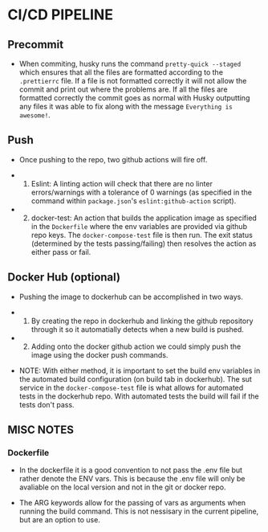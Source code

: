 # CI/CD PIPELINE

## Precommit

- When commiting, husky runs the command `pretty-quick --staged` which ensures that all the files are formatted according to the `.prettierrc` file. If a file is not formatted correctly it will not allow the commit and print out where the problems are. If all the files are formatted correctly the commit goes as normal with Husky outputting any files it was able to fix along with the message `Everything is awesome!`.

## Push

- Once pushing to the repo, two github actions will fire off.

- 1. Eslint: A linting action will check that there are no linter errors/warnings with a tolerance of 0 warnings (as specified in the command within `package.json`'s `eslint:github-action` script).

- 2. docker-test: An action that builds the application image as specified in the `Dockerfile` where the env variables are provided via github repo keys. The `docker-compose-test` file is then run. The exit status (determined by the tests passing/failing) then resolves the action as either pass or fail.

## Docker Hub (optional)

- Pushing the image to dockerhub can be accomplished in two ways.

- 1. By creating the repo in dockerhub and linking the github repository through it so it automatially detects when a new build is pushed.

- 2. Adding onto the docker github action we could simply push the image using the docker push commands.

- NOTE: With either method, it is important to set the build env variables in the automated build configuration (on build tab in dockerhub). The sut service in the `docker-compose-test` file is what allows for automated tests in the dockerhub repo. With automated tests the build will fail if the tests don't pass.

## MISC NOTES

### Dockerfile

- In the dockerfile it is a good convention to not pass the .env file but rather denote the ENV vars. This is because the .env file will only be avaliable on the local version and not in the git or docker repo.

- The ARG keywords allow for the passing of vars as arguments when running the build command. This is not nessisary in the current pipeline, but are an option to use.

